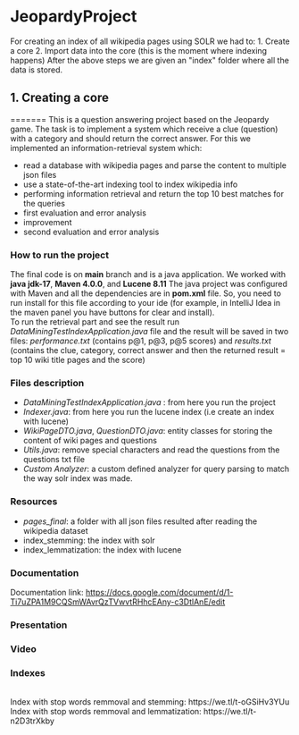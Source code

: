 # JeopardyProject
For creating an index of all wikipedia pages using SOLR we had to:
	1. Create a core
	2. Import data into the core (this is the moment where indexing happens)
After the above steps we are given an "index" folder where all the data is stored.

## 1. Creating a core
=======
This is a question answering project based on the Jeopardy game. The task is to
implement a system which receive a clue (question) with a category and should
return the correct answer. For this we implemented an information-retrieval system
which:
- read a database with wikipedia pages and parse the content to multiple json files
- use a state-of-the-art indexing tool to index wikipedia info
- performing information retrieval and return the top 10 best matches for the queries
- first evaluation and error analysis
- improvement
- second evaluation and error analysis

### How to run the project
The final code is on **main** branch and is a java application. We worked with **java jdk-17**, **Maven 4.0.0**, and **Lucene 8.11**
The java project was configured with Maven and all the dependencies are in **pom.xml** file. So, you need to run install for
this file according to your ide (for example, in IntelliJ Idea in the maven panel you have buttons for clear and install). <br>
To run the retrieval part and see the result run *DataMiningTestIndexApplication.java* file and the result will be saved in two files: *performance.txt* (contains p@1, p@3, p@5 scores)
and *results.txt* (contains the clue, category, correct answer and then the returned result = top 10 wiki title pages and the score)

### Files description
- *DataMiningTestIndexApplication.java* : from here you run the project
- *Indexer.java*: from here you run the lucene index (i.e create an index with lucene)
- *WikiPageDTO.java*, *QuestionDTO.java*: entity classes for storing the content of wiki pages and questions
- *Utils.java*: remove special characters and read the questions from the questions txt file  
- *Custom Analyzer*: a custom defined analyzer for query parsing to match the way solr index was made. 

### Resources
- *pages_final*: a folder with all json files resulted after reading the wikipedia dataset
- index_stemming: the index with solr
- index_lemmatization: the index with lucene

### Documentation
Documentation link: https://docs.google.com/document/d/1-Ti7uZPA1M9CQSmWAvrQzTVwvtRHhcEAny-c3DtlAnE/edit
<br>

### Presentation

### Video

### Indexes
<br>
Index with stop words remmoval and stemming: https://we.tl/t-oGSiHv3YUu
<br>
Index with stop words remmoval and lemmatization: https://we.tl/t-n2D3trXkby 


